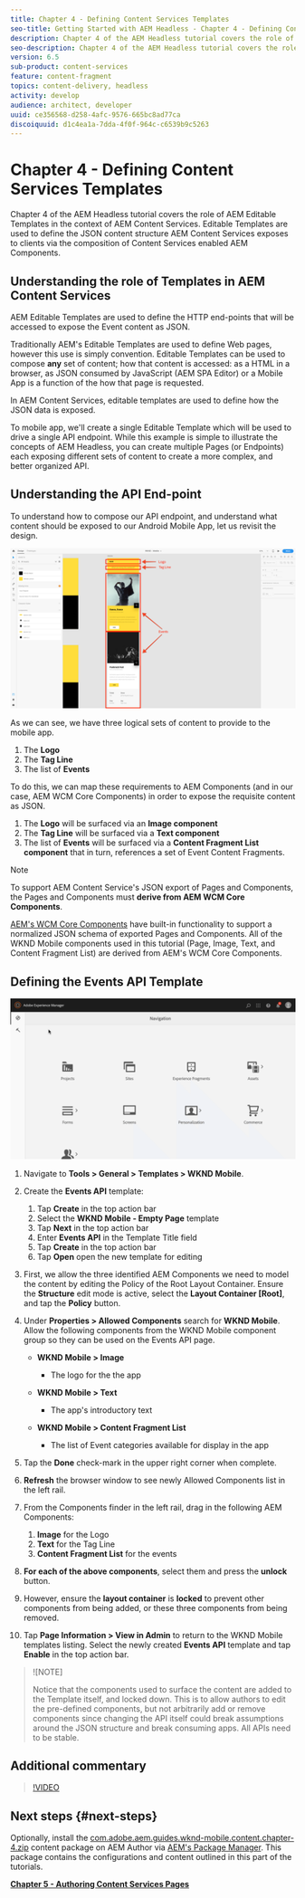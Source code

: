 ```yaml
---
title: Chapter 4 - Defining Content Services Templates
seo-title: Getting Started with AEM Headless - Chapter 4 - Defining Content Services Templates
description: Chapter 4 of the AEM Headless tutorial covers the role of AEM Editable Templates in the context of AEM Content Services. Editable Templates are used to define the JSON content structure AEM Content Services will ultimately expose.
seo-description: Chapter 4 of the AEM Headless tutorial covers the role of AEM Editable Templates in the context of AEM Content Services. Editable Templates are used to define the JSON content structure AEM Content Services will ultimately expose.
version: 6.5
sub-product: content-services
feature: content-fragment
topics: content-delivery, headless
activity: develop
audience: architect, developer
uuid: ce356568-d258-4afc-9576-665bc8ad77ca
discoiquuid: d1c4ea1a-7dda-4f0f-964c-c6539b9c5263
---
```


# Chapter 4 - Defining Content Services Templates

Chapter 4 of the AEM Headless tutorial covers the role of AEM Editable Templates in the context of AEM Content Services. Editable Templates are used to define the JSON content structure AEM Content Services exposes to clients via the composition of Content Services enabled AEM Components.

## Understanding the role of Templates in AEM Content Services

AEM Editable Templates are used to define the HTTP end-points that will be accessed to expose the Event content as JSON.

Traditionally AEM's Editable Templates are used to define Web pages, however this use is simply convention. Editable Templates can be used to compose **any** set of content; how that content is accessed: as a HTML in a browser, as JSON consumed by JavaScript (AEM SPA Editor) or a Mobile App is a function of the how that page is requested.

In AEM Content Services, editable templates are used to define how the JSON data is exposed.

To  mobile app, we'll create a single Editable Template which will be used to drive a single API endpoint. While this example is simple to illustrate the concepts of AEM Headless, you can create multiple Pages (or Endpoints) each exposing different sets of content to create a more complex, and better organized API.

## Understanding the API End-point

To understand how to compose our API endpoint, and understand what content should be exposed to our Android Mobile App, let us revisit the design.

![Events API Page Decomposition](./assets/chapter-4/design-to-component-mapping.png)

As we can see, we have three logical sets of content to provide to the mobile app.

1. The **Logo**
2. The **Tag Line**
3. The list of **Events**

To do this, we can map these requirements to AEM Components (and in our case, AEM WCM Core Components) in order to expose the requisite content as JSON.

1. The **Logo** will be surfaced via an **Image component**
2. The **Tag Line** will be surfaced via a **Text component**
3. The list of **Events** will be surfaced via a **Content Fragment List component** that in turn, references a set of Event Content Fragments.

>[!NOTE]
>
>To support AEM Content Service's JSON export of Pages and Components, the Pages and Components must **derive from AEM WCM Core Components**.
>
>[AEM's WCM Core Components](https://github.com/Adobe-Marketing-Cloud/aem-core-wcm-components) have built-in functionality to support a normalized JSON schema of exported Pages and Components. All of the WKND Mobile components used in this tutorial (Page, Image, Text, and Content Fragment List) are derived from AEM's WCM Core Components.

## Defining the Events API Template

![Defining the Events API Editable Template](assets/chapter-4/defining-the-events-api-template.gif)

1. Navigate to **Tools > General > Templates > WKND Mobile**.

1. Create the **Events API** template:

    1. Tap **Create** in the top action bar
    1. Select the **WKND Mobile - Empty Page** template
    1. Tap **Next** in the top action bar
    1. Enter **Events API** in the Template Title field
    1. Tap **Create** in the top action bar
    1. Tap **Open** open the new template for editing

1. First, we allow the three identified AEM Components we need to model the content by editing the Policy of the Root Layout Container. Ensure the **Structure** edit mode is active, select the **Layout Container [Root]**, and tap the **Policy** button.
1. Under **Properties > Allowed Components** search for **WKND Mobile**. Allow the following components from the WKND Mobile component group  so they can be used on the Events API page.

    * **WKND Mobile > Image**

        * The logo for the the app

    * **WKND Mobile > Text**

        * The app's introductory text

    * **WKND Mobile > Content Fragment List**

        * The list of Event categories available for display in the app

1. Tap the **Done** check-mark in the upper right corner when complete.
1. **Refresh** the browser window to see newly  Allowed Components list in the left rail.
1. From the Components finder in the left rail, drag in the following AEM Components:
    1. **Image** for the Logo
    2. **Text** for the Tag Line
    3. **Content Fragment List** for the events
1. **For each of the above components**, select them and press the **unlock** button.
1. However, ensure the **layout container** is **locked** to prevent other components from being added, or these three components from being removed.
1. Tap **Page Information > View in Admin** to return to the WKND Mobile templates listing. Select the newly created **Events API** template and tap **Enable** in the top action bar.

>![NOTE]
>
> Notice that the components used to surface the content are added to the Template itself, and locked down. This is to allow authors to edit the pre-defined components, but not arbitrarily add or remove components since changing the API itself could break assumptions around the JSON structure and break consuming apps. All APIs need to be stable.

## Additional commentary

>[!VIDEO](https://video.tv.adobe.com/v/20673?quality=9)

## Next steps {#next-steps}

Optionally, install the [com.adobe.aem.guides.wknd-mobile.content.chapter-4.zip](https://github.com/adobe/aem-guides-wknd-mobile/releases/latest) content package on AEM Author  via [AEM's Package Manager](http://localhost:4502/crx/packmgr/index.jsp). This package contains the configurations and content outlined in this part of the tutorials.

[**Chapter 5 - Authoring Content Services Pages**](./chapter-5.md)
